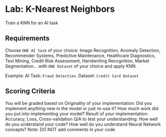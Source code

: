 # Lab: K-Nearest Neighbors

Train a KNN for an AI task

## Requirements

Choose `ONE AI task` of your choice: Image Recognition, Anomaly Detection, Recommender Systems, Predictive Maintenance, Healthcare Diagnostics, Text Mining, Credit Risk Assessment, Handwriting Recognition, Market Segmentation... with `ONE Dataset` of your choice and apply KNN.

Example: AI Task: `Fraud Detection`. Dataset: `Credit Card Dataset`

## Scoring Criteria

You will be graded based on Originality of your implementation: Did you implement anything new in the model or just re-use it? How much work did you put into implementing your model? Result of your implementation: Accuracy, Loss, Cross-validation Q/A to test your understanding: How well do you understand your code? How well do you understand Neural Network concepts? Note: DO NOT add comments in your code
